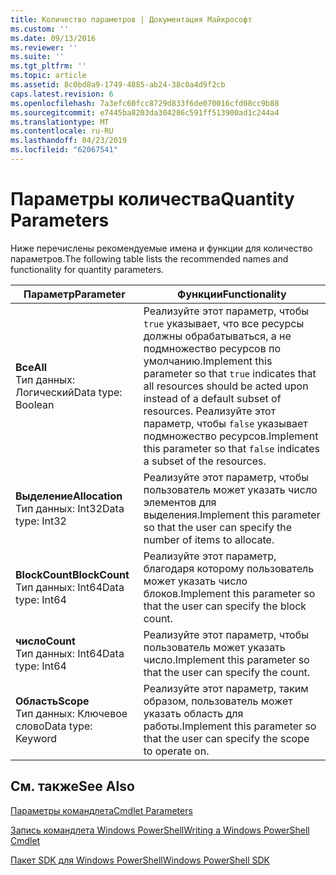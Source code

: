 ```yaml
---
title: Количество параметров | Документация Майкрософт
ms.custom: ''
ms.date: 09/13/2016
ms.reviewer: ''
ms.suite: ''
ms.tgt_pltfrm: ''
ms.topic: article
ms.assetid: 8c0bd8a9-1749-4885-ab24-38c0a4d9f2cb
caps.latest.revision: 6
ms.openlocfilehash: 7a3efc60fcc8729d833f6de070016cfd08cc9b88
ms.sourcegitcommit: e7445ba8203da304286c591ff513900ad1c244a4
ms.translationtype: MT
ms.contentlocale: ru-RU
ms.lasthandoff: 04/23/2019
ms.locfileid: "62067541"
---
```

# <a name="quantity-parameters"></a><span data-ttu-id="a0bea-102">Параметры количества</span><span class="sxs-lookup"><span data-stu-id="a0bea-102">Quantity Parameters</span></span>

<span data-ttu-id="a0bea-103">Ниже перечислены рекомендуемые имена и функции для количество параметров.</span><span class="sxs-lookup"><span data-stu-id="a0bea-103">The following table lists the recommended names and functionality for quantity parameters.</span></span>

|<span data-ttu-id="a0bea-104">Параметр</span><span class="sxs-lookup"><span data-stu-id="a0bea-104">Parameter</span></span>|<span data-ttu-id="a0bea-105">Функции</span><span class="sxs-lookup"><span data-stu-id="a0bea-105">Functionality</span></span>|
|---|---|
|<span data-ttu-id="a0bea-106">**Все**</span><span class="sxs-lookup"><span data-stu-id="a0bea-106">**All**</span></span><br><span data-ttu-id="a0bea-107">Тип данных: Логический</span><span class="sxs-lookup"><span data-stu-id="a0bea-107">Data type: Boolean</span></span>|<span data-ttu-id="a0bea-108">Реализуйте этот параметр, чтобы `true` указывает, что все ресурсы должны обрабатываться, а не подмножество ресурсов по умолчанию.</span><span class="sxs-lookup"><span data-stu-id="a0bea-108">Implement this parameter so that `true` indicates that all resources should be acted upon instead of a default subset of resources.</span></span> <span data-ttu-id="a0bea-109">Реализуйте этот параметр, чтобы `false` указывает подмножество ресурсов.</span><span class="sxs-lookup"><span data-stu-id="a0bea-109">Implement this parameter so that `false` indicates a subset of the resources.</span></span>|
|<span data-ttu-id="a0bea-110">**Выделение**</span><span class="sxs-lookup"><span data-stu-id="a0bea-110">**Allocation**</span></span><br><span data-ttu-id="a0bea-111">Тип данных: Int32</span><span class="sxs-lookup"><span data-stu-id="a0bea-111">Data type: Int32</span></span>|<span data-ttu-id="a0bea-112">Реализуйте этот параметр, чтобы пользователь может указать число элементов для выделения.</span><span class="sxs-lookup"><span data-stu-id="a0bea-112">Implement this parameter so that the user can specify the number of items to allocate.</span></span>|
|<span data-ttu-id="a0bea-113">**BlockCount**</span><span class="sxs-lookup"><span data-stu-id="a0bea-113">**BlockCount**</span></span><br><span data-ttu-id="a0bea-114">Тип данных: Int64</span><span class="sxs-lookup"><span data-stu-id="a0bea-114">Data type: Int64</span></span>|<span data-ttu-id="a0bea-115">Реализуйте этот параметр, благодаря которому пользователь может указать число блоков.</span><span class="sxs-lookup"><span data-stu-id="a0bea-115">Implement this parameter so that the user can specify the block count.</span></span>|
|<span data-ttu-id="a0bea-116">**число**</span><span class="sxs-lookup"><span data-stu-id="a0bea-116">**Count**</span></span><br><span data-ttu-id="a0bea-117">Тип данных: Int64</span><span class="sxs-lookup"><span data-stu-id="a0bea-117">Data type: Int64</span></span>|<span data-ttu-id="a0bea-118">Реализуйте этот параметр, чтобы пользователь может указать число.</span><span class="sxs-lookup"><span data-stu-id="a0bea-118">Implement this parameter so that the user can specify the count.</span></span>|
|<span data-ttu-id="a0bea-119">**Область**</span><span class="sxs-lookup"><span data-stu-id="a0bea-119">**Scope**</span></span><br><span data-ttu-id="a0bea-120">Тип данных: Ключевое слово</span><span class="sxs-lookup"><span data-stu-id="a0bea-120">Data type: Keyword</span></span>|<span data-ttu-id="a0bea-121">Реализуйте этот параметр, таким образом, пользователь может указать область для работы.</span><span class="sxs-lookup"><span data-stu-id="a0bea-121">Implement this parameter so that the user can specify the scope to operate on.</span></span>|

## <a name="see-also"></a><span data-ttu-id="a0bea-122">См. также</span><span class="sxs-lookup"><span data-stu-id="a0bea-122">See Also</span></span>

[<span data-ttu-id="a0bea-123">Параметры командлета</span><span class="sxs-lookup"><span data-stu-id="a0bea-123">Cmdlet Parameters</span></span>](./cmdlet-parameters.md)

[<span data-ttu-id="a0bea-124">Запись командлета Windows PowerShell</span><span class="sxs-lookup"><span data-stu-id="a0bea-124">Writing a Windows PowerShell Cmdlet</span></span>](./writing-a-windows-powershell-cmdlet.md)

[<span data-ttu-id="a0bea-125">Пакет SDK для Windows PowerShell</span><span class="sxs-lookup"><span data-stu-id="a0bea-125">Windows PowerShell SDK</span></span>](../windows-powershell-reference.md)
